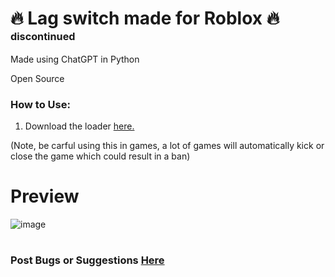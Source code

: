 # 🔥 Lag switch made for Roblox 🔥 <sup><sup><sup>discontinued</sup> </sup> </sup>

Made using ChatGPT in Python

Open Source
### How to Use:

1. Download the loader [here.](https://cdn.discordapp.com/attachments/1247343031040872469/1255002393322590249/LeafLoader.exe?ex=667b8b8f&is=667a3a0f&hm=2ba13c25d1d3e4fa914346779c385bdd8dac4a0c6b01f697d68aedd5cfefb804&)

(Note, be carful using this in games, a lot of games will automatically kick or close the game which could result in a ban)
# Preview
![image](https://github.com/LEAVEMEALONEHITHUB/NRQWO43XNF2GG2DMN5QWIZLS/assets/171099505/ee7fcfd4-dea0-4ff9-8b81-b0921c329182)
#
### Post Bugs or Suggestions [Here](https://discord.com/invite/xhfW2c7Q9H)
